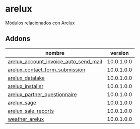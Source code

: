 arelux
=========
Módulos relacionados con Arelux


Addons
----------------
nombre | version
--- | ---
[arelux_account_invoice_auto_send_mail](arelux_account_invoice_auto_send_mail/) | 10.0.1.0.0
[arelux_contact_form_submission](arelux_contact_form_submission/) | 10.0.1.0.0
[arelux_datalake](arelux_datalake/) | 10.0.1.0.0
[arelux_installer](arelux_installer/) | 10.0.1.0.0
[arelux_partner_questionnaire](arelux_partner_questionnaire/) | 10.0.1.0.0
[arelux_sage](arelux_sage/) | 10.0.1.0.0
[arelux_sale_reports](arelux_sale_reports/) | 10.0.1.0.0
[weather_arelux](weather_arelux/) | 10.0.1.0.0
